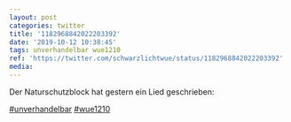 ```yaml
---
layout: post
categories: twitter
title: '1182968842022203392'
date: '2019-10-12 10:38:45'
tags: unverhandelbar wue1210
ref: 'https://twitter.com/schwarzlichtwue/status/1182968842022203392'
media:
---
```

Der Naturschutzblock hat gestern ein Lied geschrieben:



[#unverhandelbar](/t/unverhandelbar) [#wue1210](/t/wue1210)